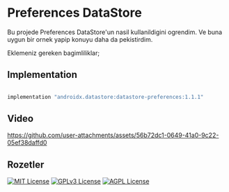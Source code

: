 
# Preferences DataStore

Bu projede Preferences DataStore'un nasil kullanildigini ogrendim.
Ve buna uygun bir ornek yapip konuyu daha da pekistirdim.

Eklemeniz gereken bagimliliklar;



## Implementation

```Kotlin

implementation "androidx.datastore:datastore-preferences:1.1.1"

```





  
## Video

https://github.com/user-attachments/assets/56b72dc1-0649-41a0-9c22-05ef38daffd0

  
## Rozetler


[![MIT License](https://img.shields.io/badge/License-MIT-green.svg)](https://choosealicense.com/licenses/mit/)
[![GPLv3 License](https://img.shields.io/badge/License-GPL%20v3-yellow.svg)](https://opensource.org/licenses/)
[![AGPL License](https://img.shields.io/badge/license-AGPL-blue.svg)](http://www.gnu.org/licenses/agpl-3.0)

  

